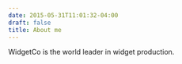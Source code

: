 ```yaml
---
date: 2015-05-31T11:01:32-04:00
draft: false
title: About me
---
```


WidgetCo is the world leader in widget production.